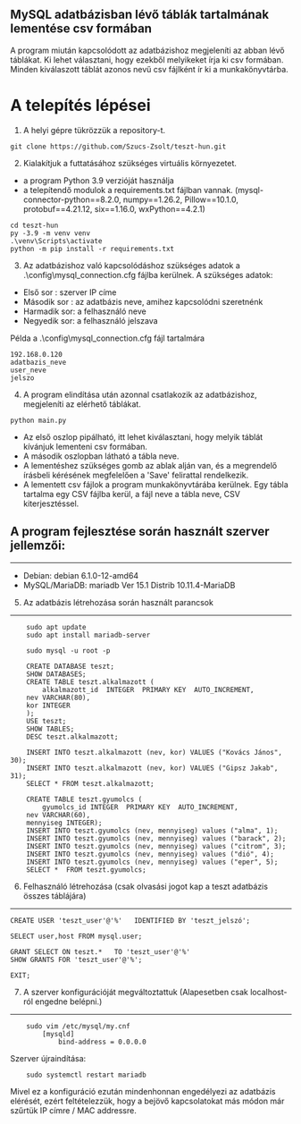 ## MySQL adatbázisban lévő táblák tartalmának lementése csv formában

A program miután kapcsolódott az adatbázishoz megjeleníti az abban lévő táblákat.
Ki lehet választani, hogy ezekből melyikeket írja ki csv formában.
Minden kiválaszott táblát azonos nevű csv fájlként ír ki a munkakönyvtárba.

# A telepítés lépései
1. A helyi gépre tükrözzük a repository-t.
```
git clone https://github.com/Szucs-Zsolt/teszt-hun.git
```

2. Kialakítjuk a futtatásához szükséges virtuális környezetet. 
- a program Python 3.9 verzióját használja 
- a telepítendő modulok a requirements.txt fájlban vannak.
(mysql-connector-python==8.2.0, numpy==1.26.2, Pillow==10.1.0, protobuf==4.21.12, six==1.16.0, wxPython==4.2.1)
```
cd teszt-hun
py -3.9 -m venv venv
.\venv\Scripts\activate
python -m pip install -r requirements.txt	
```

3. Az adatbázishoz való kapcsolódáshoz szükséges adatok a .\config\mysql_connection.cfg fájlba kerülnek. A szükséges adatok:
- Első sor    : szerver IP címe
- Második sor : az adatbázis neve, amihez kapcsolódni szeretnénk
- Harmadik sor: a felhasználó neve
- Negyedik sor: a felhasználó jelszava

Példa a .\config\mysql_connection.cfg fájl tartalmára
```
192.168.0.120
adatbazis_neve
user_neve
jelszo
```
4. A program elindítása után azonnal csatlakozik az adatbázishoz, megjeleníti az elérhető táblákat.
```
python main.py
```
- Az első oszlop pipálható, itt lehet kiválasztani, hogy melyik táblát kívánjuk lementeni csv formában.
- A második oszlopban látható a tábla neve.
- A lementéshez szükséges gomb az ablak alján van, és a megrendelő írásbeli kérésének megfelelően a 'Save' felirattal rendelkezik.
- A lementett csv fájlok a program munkakönyvtárába kerülnek. Egy tábla tartalma egy CSV fájlba kerül, a fájl neve a tábla neve, CSV kiterjesztéssel.


## A program fejlesztése során használt szerver jellemzői: 
----------------------------------------------------------
- Debian: debian 6.1.0-12-amd64
- MySQL/MariaDB: mariadb  Ver 15.1 Distrib 10.11.4-MariaDB

5) Az adatbázis létrehozása során használt parancsok
----------------------------------------------------
```
    sudo apt update
    sudo apt install mariadb-server

    sudo mysql -u root -p
	
    CREATE DATABASE teszt;
    SHOW DATABASES;
    CREATE TABLE teszt.alkalmazott (
        alkalmazott_id  INTEGER  PRIMARY KEY  AUTO_INCREMENT,
 	nev VARCHAR(80),
	kor INTEGER
    );
    USE teszt;
    SHOW TABLES;
    DESC teszt.alkalmazott;
	
    INSERT INTO teszt.alkalmazott (nev, kor) VALUES ("Kovács János", 30);
    INSERT INTO teszt.alkalmazott (nev, kor) VALUES ("Gipsz Jakab", 31);
    SELECT * FROM teszt.alkalmazott;

    CREATE TABLE teszt.gyumolcs (
        gyumolcs_id INTEGER  PRIMARY KEY  AUTO_INCREMENT,
	nev VARCHAR(60),
	mennyiseg INTEGER);
    INSERT INTO teszt.gyumolcs (nev, mennyiseg) values ("alma", 1);
    INSERT INTO teszt.gyumolcs (nev, mennyiseg) values ("barack", 2);
    INSERT INTO teszt.gyumolcs (nev, mennyiseg) values ("citrom", 3);
    INSERT INTO teszt.gyumolcs (nev, mennyiseg) values ("dió", 4);
    INSERT INTO teszt.gyumolcs (nev, mennyiseg) values ("eper", 5);
    SELECT *  FROM teszt.gyumolcs;
```
6) Felhasználó létrehozása (csak olvasási jogot kap a teszt adatbázis összes táblájára)
---------------------------------------------------------------------------------------

    CREATE USER 'teszt_user'@'%'   IDENTIFIED BY 'teszt_jelszó';

    SELECT user,host FROM mysql.user;

    GRANT SELECT ON teszt.*   TO 'teszt_user'@'%'
    SHOW GRANTS FOR 'teszt_user'@'%';

    EXIT;	


7) A szerver konfigurációját megváltoztattuk (Alapesetben csak localhost-ról engedne belépni.)
----------------------------------------------------------------------------------------------
```
    sudo vim /etc/mysql/my.cnf
        [mysqld]
            bind-address = 0.0.0.0
```

Szerver újraindítása:
```
    sudo systemctl restart mariadb
```

Mivel ez a konfiguráció ezután mindenhonnan engedélyezi az adatbázis elérését, ezért feltételezzük, hogy a bejövő kapcsolatokat más módon már szűrtük IP címre / MAC addressre.